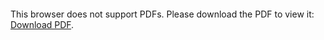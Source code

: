 <object data="christ-in-song/CIS1908pdfs/691.pdf" type="application/pdf" width="100%" height="1024px">
    <embed src="christ-in-song/CIS1908pdfs/691.pdf">
        <p>This browser does not support PDFs. Please download the PDF to view it: <a href="christ-in-song/CIS1908pdfs/691.pdf">Download PDF</a>.</p>
    </embed>
</object>
